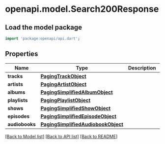 # openapi.model.Search200Response

## Load the model package
```dart
import 'package:openapi/api.dart';
```

## Properties
Name | Type | Description | Notes
------------ | ------------- | ------------- | -------------
**tracks** | [**PagingTrackObject**](PagingTrackObject.md) |  | [optional] 
**artists** | [**PagingArtistObject**](PagingArtistObject.md) |  | [optional] 
**albums** | [**PagingSimplifiedAlbumObject**](PagingSimplifiedAlbumObject.md) |  | [optional] 
**playlists** | [**PagingPlaylistObject**](PagingPlaylistObject.md) |  | [optional] 
**shows** | [**PagingSimplifiedShowObject**](PagingSimplifiedShowObject.md) |  | [optional] 
**episodes** | [**PagingSimplifiedEpisodeObject**](PagingSimplifiedEpisodeObject.md) |  | [optional] 
**audiobooks** | [**PagingSimplifiedAudiobookObject**](PagingSimplifiedAudiobookObject.md) |  | [optional] 

[[Back to Model list]](../README.md#documentation-for-models) [[Back to API list]](../README.md#documentation-for-api-endpoints) [[Back to README]](../README.md)


